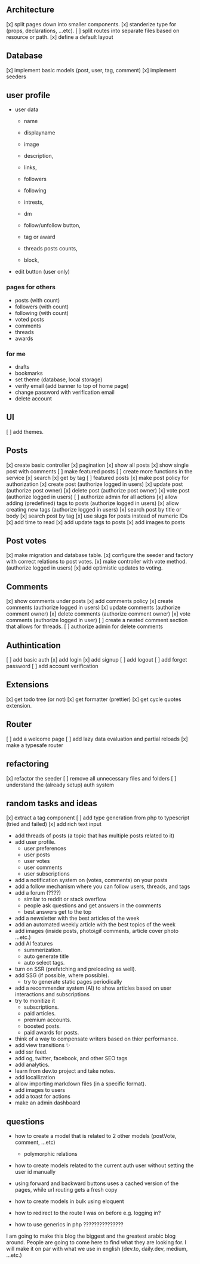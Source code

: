 ## Architecture

[x] split pages down into smaller components.
[x] standerize type for (props, declarations, ...etc).
[ ] split routes into separate files based on resource or path.
[x] define a default layout

## Database

[x] implement basic models (post, user, tag, comment)
[x] implement seeders

## user profile

- user data

    - name

    - displayname
    - image
    - description,
    - links,

    - followers
    - following
    - intrests,
    - dm
    - follow/unfollow button,

    - tag or award
    - threads posts counts,
    - block,

- edit button (user only)

### pages for others

- posts (with count)
- followers (with count)
- following (with count)
- voted posts
- comments
- threads
- awards

### for me

- drafts
- bookmarks
- set theme (database, local storage)
- verify email (add banner to top of home page)
- change password with verification email
- delete account

## UI

[ ] add themes.

## Posts

[x] create basic controller
[x] pagination
[x] show all posts
[x] show single post with comments
[ ] make featured posts
[ ] create more functions in the service
[x] search
[x] get by tag
[ ] featured posts
[x] make post policy for authorization
[x] create post (authorize logged in users)
[x] update post (authorize post owner)
[x] delete post (authorize post owner)
[x] vote post (authorize logged in users)
[ ] authorize admin for all actions
[x] allow adding (predefined) tags to posts (authorize logged in users)
[x] allow creating new tags (authorize logged in users)
[x] search post by title or body
[x] search post by tag
[x] use slugs for posts instead of numeric IDs
[x] add time to read
[x] add update tags to posts
[x] add images to posts

## Post votes

[x] make migration and database table.
[x] configure the seeder and factory with correct relations to post votes.
[x] make controller with vote method. (authorize logged in users)
[x] add optimistic updates to voting.

## Comments

[x] show comments under posts
[x] add comments policy
[x] create comments (authorize logged in users)
[x] update comments (authorize comment owner)
[x] delete comments (authorize comment owner)
[x] vote comments (authorize logged in user)
[ ] create a nested comment section that allows for threads.
[ ] authorize admin for delete comments

## Authintication

[ ] add basic auth
[x] add login
[x] add signup
[ ] add logout
[ ] add forget password
[ ] add account verification

## Extensions

[x] get todo tree (or not)
[x] get formatter (prettier)
[x] get cycle quotes extension.

## Router

[ ] add a welcome page
[ ] add lazy data evaluation and partial reloads
[x] make a typesafe router

## refactoring

[x] refactor the seeder
[ ] remove all unnecessary files and folders
[ ] understand the (already setup) auth system

## random tasks and ideas

[x] extract a tag component
[ ] add type generation from php to typescript (tried and failed)
[x] add rich text input

- add threads of posts (a topic that has multiple posts related to it)
- add user profile.
    - user preferences
    - user posts
    - user votes
    - user comments
    - user subscriptions
- add a notification system on (votes, comments) on your posts
- add a follow mechanism where you can follow users, threads, and tags
- add a forum (????)
    - similar to reddit or stack overflow
    - people ask questions and get answers in the comments
    - best answers get to the top
- add a newsletter with the best articles of the week
- add an automated weekly article with the best topics of the week
- add images (inside posts, photo\gif comments, article cover photo ...etc.)
- add AI features
    - summerization.
    - auto generate title
    - auto select tags.
- turn on SSR (prefetching and preloading as well).
- add SSG (if possible, where possible).
    - try to generate static pages periodically
- add a recommender system (AI) to show articles based on user interactions and subscriptions
- try to monitize it
    - subscriptions.
    - paid articles.
    - premium accounts.
    - boosted posts.
    - paid awards for posts.
- think of a way to compensate writers based on thier performance.
- add view transitions ✨
- add ssr feed.
- add og, twitter, facebook, and other SEO tags
- add analytics.
- learn from dev.to project and take notes.
- add locallization
- allow importing markdown files (in a specific format).
- add images to users
- add a toast for actions
- make an admin dashboard

## questions

- how to create a model that is related to 2 other models (postVote, comment, ...etc)
    - polymorphic relations
- how to create models related to the current auth user without setting the user id manually
- using forward and backward buttons uses a cached version of the pages, while url routing gets a fresh copy
- how to create models in bulk using eloquent
- how to redirect to the route I was on before e.g. logging in?

- how to use generics in php ???????????????

I am going to make this blog the biggest and the greatest arabic blog around.
People are going to come here to find what they are looking for.
I will make it on par with what we use in english (dev.to, daily.dev, medium, ...etc.)
